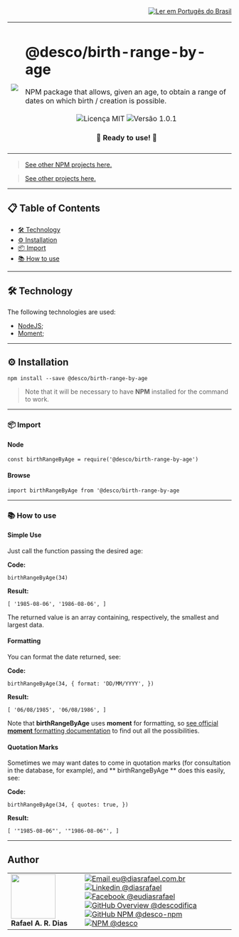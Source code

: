 <div align="right">
  <a href="README.md">
    <img alt="Ler em Portugês do Brasil" src="https://img.shields.io/static/v1?label=&message=🇧🇷 Ler em Português do Brasil&color=green&style=for-the-badge" />
  </a>
</div>

<table>
  <tr>
    <td><img src="https://i.ibb.co/6ryTrMq/birth-range-by-age.png"></td>
    <td>  
      <h1>@desco/birth-range-by-age</h1>
      NPM package that allows, given an age, to obtain a range of dates on which birth / creation is possible.
      <br /><br />
      <div align="center">
        <img alt="Licença MIT" src="https://img.shields.io/static/v1?label=Licença&message=MIT&color=green&style=for-the-badge">
        <img alt="Versão 1.0.1" src="https://img.shields.io/static/v1?label=Versão&message=1.0.1&color=blue&style=for-the-badge">
      </div>
      <h4 align="center"> 
        🚀 Ready to use! 🚀
      </h4>
    </td>
  </tr>
</table>

> <a href="https://github.com/desco-npm" target="_blank">See other NPM projects here.</a>

> <a href="https://github.com/descoifica" target="_blank">See other projects here.</a>

---

## 📋 Table of Contents

* [🛠️ Technology](#Technology)
* [⚙️ Installation](#Installation)
* [📦 Import](#Import)
* [📚 How to use](#How-to-use)

---

<a name="Technology"></a>


## 🛠️ Technology

The following technologies are used:

* [NodeJS](https://nodejs.org/en/);
* [Moment](https://www.npmjs.com/package/moment);

---

<a name="Installation"></a>

## ⚙️ Installation

```
npm install --save @desco/birth-range-by-age
```

> Note that it will be necessary to have **NPM** installed for the command to work.

---

<a name="Import"></a>

### 📦 Import

#### Node

`const birthRangeByAge = require('@desco/birth-range-by-age')`

#### Browse

`import birthRangeByAge from '@desco/birth-range-by-age`

---

<a name="How-To-Use"></a>

### 📚 How to use

#### Simple Use

Just call the function passing the desired age:

**Code:** 
```
birthRangeByAge(34)
```

**Result:** 
```
[ '1985-08-06', '1986-08-06', ]
```

The returned value is an array containing, respectively, the smallest and largest data.

#### Formatting

You can format the date returned, see:

**Code:** 
```
birthRangeByAge(34, { format: 'DD/MM/YYYY', })
```

**Result:** 
```
[ '06/08/1985', '06/08/1986', ]
```

Note that **birthRangeByAge** uses **moment** for formatting, so [see official **moment** formatting documentation](https://momentjs.com/docs/#/displaying/) to find out all the possibilities.

#### Quotation Marks

Sometimes we may want dates to come in quotation marks (for consultation in the database, for example), and ** birthRangeByAge ** does this easily, see:

**Code:** 
```
birthRangeByAge(34, { quotes: true, })
```

**Result:** 
```
[ '"1985-08-06"', '"1986-08-06"', ]
```

---

## Author

<table>
  <tr>
    <td width="150px">
      <img src="https://scontent.fsdu1-1.fna.fbcdn.net/v/t1.0-9/539886_235546170253505_5977326689811409130_n.jpg?_nc_cat=106&ccb=3&_nc_sid=174925&_nc_eui2=AeGgFWn_fWInwRkTo3mHSP993TbQ0TzG0Y3dNtDRPMbRjS-eZL1tr4I5maqz6O-jva9qWnIxKOsD3UtSm9CTeCys&_nc_ohc=Qw6NaDGrtIgAX9uFF2c&_nc_ht=scontent.fsdu1-1.fna&oh=5ebac9874d7a24e157c8c99fd965c2a4&oe=606539CE" width="100px;" alt=""/>
      <b>Rafael A. R. Dias</b>
    </td>
    <td>  
      <a href="mailto:eu@diasrafael.com.br" target="_blank" >
        <img alt="Email eu@diasrafael.com.br" src="https://img.shields.io/static/v1?label=Email&message=eu@diasrafael.com.br&color=red&logo=gmail&style=for-the-badge">
      </a>
      <a href="https://www.linkedin.com/in/diasrafael/" target="_blank">
        <img alt="Linkedin @diasrafael" src="https://img.shields.io/static/v1?label=Linkedin&message=@diasrafael&color=blue&logo=linkedin&style=for-the-badge">
      </a>
      <a href="https://www.facebook.com/eudiasrafael" target="_blank">
        <img alt="Facebook @eudiasrafael" src="https://img.shields.io/static/v1?label=Facebook&message=@eudiasrafael&color=blue&logo=facebook&style=for-the-badge">
      </a>
      <a href="https://github.com/descodifica" target="_blank">
        <img alt="GitHub Overview @descodifica" src="https://img.shields.io/static/v1?label=GitHub Overview&message=@descodifica&color=black&logo=github&style=for-the-badge">
      </a>
      <a href="https://github.com/desco-npm" target="_blank">
        <img alt="GitHub NPM @desco-npm" src="https://img.shields.io/static/v1?label=GitHub NPM&message=@desco-npm&color=black&logo=github&style=for-the-badge">
      </a>
      <a href="https://www.npmjs.com/org/desco" target="_blank">
        <img alt="NPM @desco" src="https://img.shields.io/static/v1?label=NPM&message=@desco&color=red&logo=npm&style=for-the-badge">
      </a>
    </td>
  </tr>
</table>